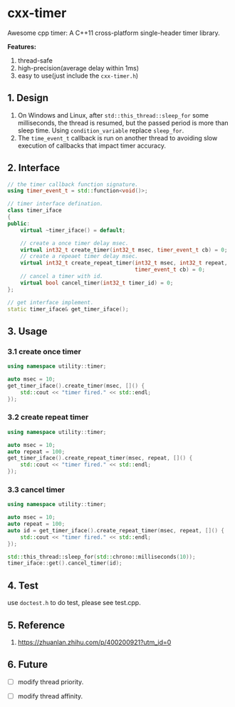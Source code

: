 # cxx-timer

Awesome cpp timer: A C++11 cross-platform single-header timer library.

**Features:**

1. thread-safe
2. high-precision(average delay within 1ms)
3. easy to use(just include the `cxx-timer.h`)



## 1. Design

1. On Windows and Linux, after `std::this_thread::sleep_for` some milliseconds, the thread is resumed, but the passed period is more than sleep time. Using `condition_variable` replace `sleep_for`.
2. The `time_event_t` callback is run on another thread to avoiding slow execution of callbacks that impact timer accuracy.



## 2. Interface

```c++
// the timer callback function signature.
using timer_event_t = std::function<void()>;

// timer interface defination.
class timer_iface
{
public:
    virtual ~timer_iface() = default;

    // create a once timer delay msec.
    virtual int32_t create_timer(int32_t msec, timer_event_t cb) = 0;
    // create a repeaet timer delay msec.
    virtual int32_t create_repeat_timer(int32_t msec, int32_t repeat,
                                        timer_event_t cb) = 0;
    // cancel a timer with id.
    virtual bool cancel_timer(int32_t timer_id) = 0;
};

// get interface implement.
static timer_iface& get_timer_iface();
```



## 3. Usage

### 3.1 create once timer

```c++
using namespace utility::timer;

auto msec = 10;
get_timer_iface().create_timer(msec, []() {
    std::cout << "timer fired." << std::endl;
});
```



### 3.2 create repeat timer

```c++
using namespace utility::timer;

auto msec = 10;
auto repeat = 100;
get_timer_iface().create_repeat_timer(msec, repeat, []() {
    std::cout << "timer fired." << std::endl;
});
```



### 3.3 cancel timer

```c++
using namespace utility::timer;

auto msec = 10;
auto repeat = 100;
auto id = get_timer_iface().create_repeat_timer(msec, repeat, []() {
    std::cout << "timer fired." << std::endl;
});

std::this_thread::sleep_for(std::chrono::milliseconds(10));
timer_iface::get().cancel_timer(id);
```



## 4. Test

use `doctest.h` to do test, please see test.cpp.



## 5. Reference

1. https://zhuanlan.zhihu.com/p/400200921?utm_id=0



## 6. Future

- [ ] modify thread priority.
- [ ] modify thread affinity.

